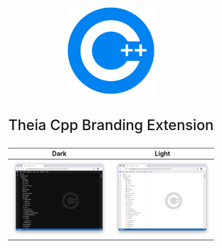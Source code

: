 <div align='center' style='padding:20px;'>

<img src="./assets/icons/menu.svg" alt="Theia Cpp Logo" width="200"/>

<h3 style='font-weight:500;font-size:32px'>Theia Cpp Branding Extension</h3>


|Dark|Light|
|:---:|:---:|
|<img src="./assets/dark-screenshot.png" alt="dark" width="500"/>|<img src="./assets/light-screenshot.png" alt="light" width="500"/>|

</div>

